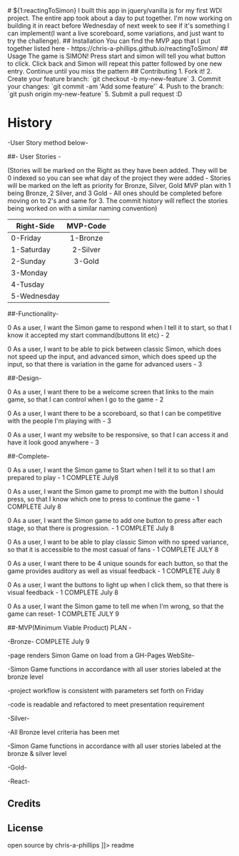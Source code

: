 <snippet>
  <content>
# ${1:reactingToSimon}
I built this app in jquery/vanilla js for my first WDI project. The entire app took about a day to put together. I'm now working on building it in react before Wednesday of next week to see if it's something I can implement(I want a live scoreboard, some variations, and just want to try the challenge).
## Installation
You can find the MVP app that I put together listed here - https://chris-a-phillips.github.io/reactingToSimon/
## Usage
The game is SIMON! Press start and simon will tell you what button to click. Click back and Simon will repeat this patter followed by one new entry. Continue until you miss the pattern
## Contributing
1. Fork it!
2. Create your feature branch: `git checkout -b my-new-feature`
3. Commit your changes: `git commit -am 'Add some feature'`
4. Push to the branch: `git push origin my-new-feature`
5. Submit a pull request :D

# History

-User Story method below-

##- User Stories -

<p>(Stories will be marked on the Right as they have been added. They will be 0 indexed so you can see what day of the project they were added - Stories will be marked on the left as priority for Bronze, Silver, Gold MVP plan with 1 being Bronze, 2 Silver, and 3 Gold - All ones should be completed before moving on to 2's and same for 3. The commit history will reflect the stories being worked on with a similar naming convention)</p>

| Right-Side    | MVP-Code      |
| ------------- |:-------------:|
| 0-Friday      | 1-Bronze      |
| 1-Saturday    | 2-Silver      |   
| 2-Sunday      | 3-Gold        |
| 3-Monday
| 4-Tusday
| 5-Wednesday              




##-Functionality-

0 As a user, I want the Simon game to respond when I tell it to start, so that I know it accepted my start command(buttons lit etc) - 2

0 As a user, I want to be able to pick between classic Simon, which does not speed up the input, and advanced simon, which does speed up the input, so that there is variation in the game for advanced users - 3


##-Design-

0 As a user, I want there to be a welcome screen that links to the main game, so that I can control when I go to the game - 2

0 As a user, I want there to be a scoreboard, so that I can be competitive with the people I'm playing with - 3

0 As a user, I want my website to be responsive, so that I can access it and have it look good anywhere - 3


##-Complete-

0 As a user, I want the Simon game to Start when I tell it to so that I am prepared to play - 1 COMPLETE July8

0 As a user, I want the Simon game to prompt me with the button I should press, so that I know which one to press to continue the game - 1 COMPLETE July 8

0 As a user, I want the Simon game to add one button to press after each stage, so that there is progression. - 1 COMPLETE July 8

0 As a user, I want to be able to play classic Simon with no speed variance, so that it is accessible to the most casual of fans - 1 COMPLETE JULY 8

0 As a user, I want there to be 4 unique sounds for each button, so that the game provides auditory as well as visual feedback - 1 COMPLETE July 8

0 As a user, I want the buttons to light up when I click them, so that there is visual feedback - 1 COMPLETE July 8

0 As a user, I want the Simon game to tell me when I'm wrong, so that the game can reset- 1 COMPLETE JULY 9


##-MVP(Minimum Viable Product) PLAN -

-Bronze- COMPLETE July 9

-page renders Simon Game on load from a GH-Pages WebSite-

-Simon Game functions in accordance with all user stories labeled at the bronze level

-project workflow is consistent with parameters set forth on Friday

-code is readable and refactored to meet presentation requirement

-Silver-

-All Bronze level criteria has been met

-Simon Game functions in accordance with all user stories labeled at the bronze & silver level

-Gold-

-React-

## Credits

## License
open source by chris-a-phillips
]]></content>
  <tabTrigger>readme</tabTrigger>
</snippet>
